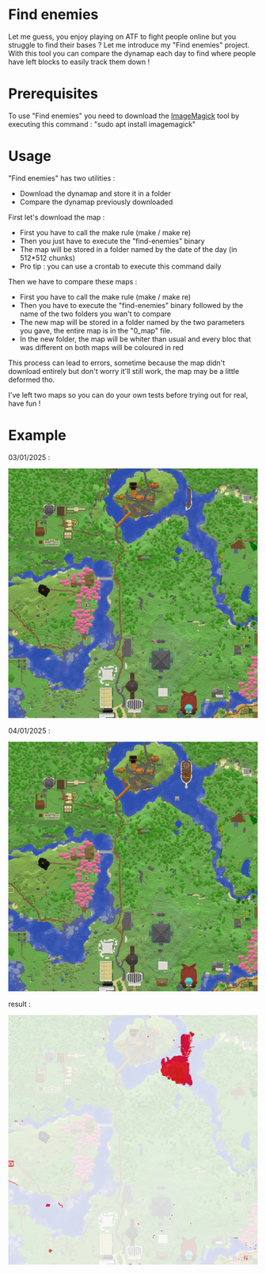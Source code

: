 
# Find enemies

Let me guess, you enjoy playing on ATF to fight people online but you struggle to find their bases ? Let me introduce my "Find enemies" project. With this tool you can compare the dynamap each day to find where people have left blocks to easily track them down !

# Prerequisites

To use "Find enemies" you need to download the [ImageMagick](https://github.com/ImageMagick/ImageMagick) tool by executing this command : "sudo apt install imagemagick"

# Usage

"Find enemies" has two utilities :

- Download the dynamap and store it in a folder
- Compare the dynamap previously downloaded

First let's download the map :

- First you have to call the make rule (make / make re)
- Then you just have to execute the "find-enemies" binary
- The map will be stored in a folder named by the date of the day (in 512*512 chunks)
- Pro tip : you can use a crontab to execute this command daily

Then we have to compare these maps :

- First you have to call the make rule (make / make re)
- Then you have to execute the "find-enemies" binary followed by the name of the two folders you wan't to compare
- The new map will be stored in a folder named by the two parameters you gave, the entire map is in the "0_map" file.
- In the new folder, the map will be whiter than usual and every bloc that was different on both maps will be coloured in red

This process can lead to errors, sometime because the map didn't download entirely but don't worry it'll still work, the map may be a little deformed tho.

I've left two maps so you can do your own tests before trying out for real, 
have fun !

# Example

03/01/2025  :

![alt text](https://github.com/TitouanCastor/find-enemies/blob/main/03%3A01%3A2025/chunk-1_-1.png)

04/01/2025  :

![alt text](https://github.com/TitouanCastor/find-enemies/blob/main/04%3A01%3A2025/chunk-1_-1.png)

result      :

![alt text](https://github.com/TitouanCastor/find-enemies/blob/main/03%3A01%3A2025-04%3A01%3A2025/chunk-1_-1)